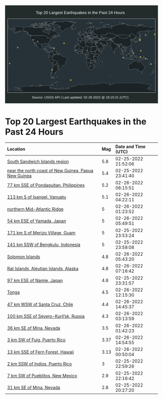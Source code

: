 ![Map](./map.png)

# Top 20 Largest Earthquakes in the Past 24 Hours

| Location | Mag | Date and Time (UTC) |
|:---|:---|:---|
| [South Sandwich Islands region](https://earthquake.usgs.gov/earthquakes/eventpage/us6000h06r) | 5.8 | 02-25-2022 21:52:06 |
| [near the north coast of New Guinea, Papua New Guinea](https://earthquake.usgs.gov/earthquakes/eventpage/us6000h08r) | 5.4 | 02-25-2022 23:41:40 |
| [77 km SSE of Pondaguitan, Philippines](https://earthquake.usgs.gov/earthquakes/eventpage/us6000h0au) | 5.2 | 02-26-2022 06:15:51 |
| [113 km S of Isangel, Vanuatu](https://earthquake.usgs.gov/earthquakes/eventpage/us6000h0a8) | 5.1 | 02-26-2022 04:22:11 |
| [northern Mid-Atlantic Ridge](https://earthquake.usgs.gov/earthquakes/eventpage/us6000h09c) | 5 | 02-26-2022 01:23:52 |
| [54 km ESE of Yamada, Japan](https://earthquake.usgs.gov/earthquakes/eventpage/us6000h0ak) | 5 | 02-26-2022 05:49:51 |
| [171 km S of Merizo Village, Guam](https://earthquake.usgs.gov/earthquakes/eventpage/us6000h08w) | 5 | 02-25-2022 23:53:24 |
| [141 km SSW of Bengkulu, Indonesia](https://earthquake.usgs.gov/earthquakes/eventpage/us6000h08t) | 5 | 02-25-2022 23:58:08 |
| [Solomon Islands](https://earthquake.usgs.gov/earthquakes/eventpage/us6000h0as) | 4.8 | 02-26-2022 05:43:20 |
| [Rat Islands, Aleutian Islands, Alaska](https://earthquake.usgs.gov/earthquakes/eventpage/us6000h0bg) | 4.8 | 02-26-2022 07:16:42 |
| [97 km ESE of Namie, Japan](https://earthquake.usgs.gov/earthquakes/eventpage/us6000h08q) | 4.8 | 02-25-2022 23:31:57 |
| [Tonga](https://earthquake.usgs.gov/earthquakes/eventpage/us6000h0ch) | 4.5 | 02-26-2022 12:15:30 |
| [47 km WSW of Santa Cruz, Chile](https://earthquake.usgs.gov/earthquakes/eventpage/us6000h0d1) | 4.4 | 02-26-2022 14:45:37 |
| [100 km SSE of Severo-Kuril’sk, Russia](https://earthquake.usgs.gov/earthquakes/eventpage/us6000h09n) | 4.3 | 02-26-2022 03:13:59 |
| [36 km SE of Mina, Nevada](https://earthquake.usgs.gov/earthquakes/eventpage/nn00834481) | 3.5 | 02-26-2022 01:42:23 |
| [3 km SW of Fuig, Puerto Rico](https://earthquake.usgs.gov/earthquakes/eventpage/pr2022057001) | 3.37 | 02-26-2022 14:54:55 |
| [13 km SSE of Fern Forest, Hawaii](https://earthquake.usgs.gov/earthquakes/eventpage/hv72929657) | 3.13 | 02-26-2022 00:50:04 |
| [2 km SSW of Indios, Puerto Rico](https://earthquake.usgs.gov/earthquakes/eventpage/pr71337328) | 3 | 02-25-2022 22:59:26 |
| [7 km SW of Pueblitos, New Mexico](https://earthquake.usgs.gov/earthquakes/eventpage/us6000h07g) | 2.9 | 02-25-2022 22:16:42 |
| [31 km SE of Mina, Nevada](https://earthquake.usgs.gov/earthquakes/eventpage/nn00834442) | 2.8 | 02-25-2022 20:27:20 |
